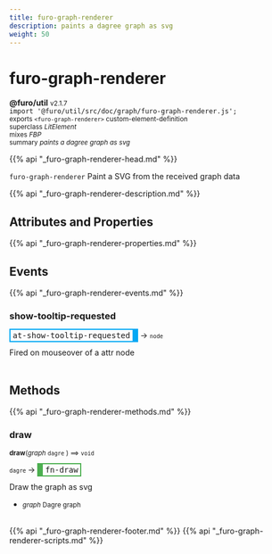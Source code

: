 ```yaml
---
title: furo-graph-renderer
description: paints a dagree graph as svg
weight: 50
---
```


# furo-graph-renderer
**@furo/util** <small>v2.1.7</small>
<br>`import '@furo/util/src/doc/graph/furo-graph-renderer.js';`<small>
<br>exports `<furo-graph-renderer>` custom-element-definition
<br>superclass *LitElement*
<br> mixes *FBP*</small>
<br><small>summary *paints a dagree graph as svg*</small>

{{% api "_furo-graph-renderer-head.md" %}}

`furo-graph-renderer`
Paint a SVG from the received graph data

{{% api "_furo-graph-renderer-description.md" %}}


## Attributes and Properties
{{% api "_furo-graph-renderer-properties.md" %}}




## Events
{{% api "_furo-graph-renderer-events.md" %}}

### **show-tooltip-requested**
<span  style="border-width:2px 10px 2px 2px; border-style: solid;border-color:  rgb(2, 168, 244);font-family:monospace; padding:2px 4px;">at-show-tooltip-requested</span>
→ <small>`node`</small>

 Fired on mouseover of a attr node
<br><br>

## Methods
{{% api "_furo-graph-renderer-methods.md" %}}


### **draw**
<small>**draw**(*graph* `dagre` ) ⟹ `void`</small>

<small>`dagre` </small> →
<span  style="border-width:2px 2px 2px 10px; border-style: solid;border-color:  rgb(76, 175, 80);font-family:monospace; padding:2px 4px;">fn-draw</span>

Draw the graph as svg

- <small>*graph* Dagre graph</small>
<br><br>





{{% api "_furo-graph-renderer-footer.md" %}}
{{% api "_furo-graph-renderer-scripts.md" %}}
